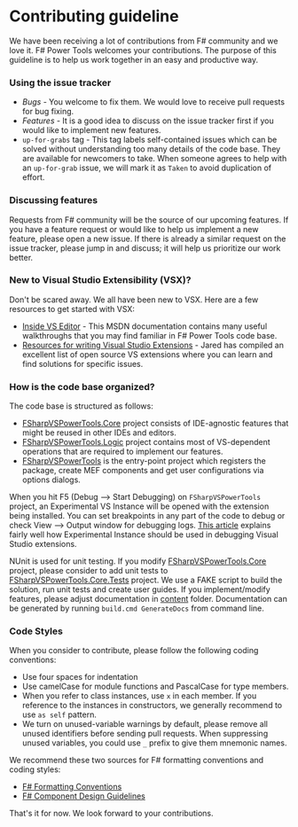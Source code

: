 Contributing guideline
============

We have been receiving a lot of contributions from F# community and we love it. F# Power Tools welcomes your contributions. 
The purpose of this guideline is to help us work together in an easy and productive way.

### Using the issue tracker

 - *Bugs* - You welcome to fix them. We would love to receive pull requests for bug fixing.
 - *Features* - It is a good idea to discuss on the issue tracker first if you would like to implement new features.
 - `up-for-grabs` tag - This tag labels self-contained issues which can be solved without understanding too many details of the code base. 
They are available for newcomers to take. When someone agrees to help with an `up-for-grab` issue, we will mark it as `Taken` to avoid duplication of effort.

### Discussing features

Requests from F# community will be the source of our upcoming features. If you have a feature request or would like to help us implement a new feature, please open a new issue. 
If there is already a similar request on the issue tracker, please jump in and discuss; it will help us prioritize our work better.

### New to Visual Studio Extensibility (VSX)?
Don't be scared away. We all have been new to VSX.
Here are a few resources to get started with VSX:

 - [Inside VS Editor](http://msdn.microsoft.com/en-us/library/vstudio/dd885240.aspx) - This MSDN documentation contains many useful walkthroughs that you may find familiar in F# Power Tools code base.
 - [Resources for writing Visual Studio Extensions](https://github.com/jaredpar/VsVim/wiki/Resources-for-writing-Visual-Studio-Extensions) - Jared has compiled an excellent list of open source VS extensions where you can learn and find solutions for specific issues.

### How is the code base organized?

The code base is structured as follows:

 - [FSharpVSPowerTools.Core](src/FSharpVSPowerTools.Core) project consists of IDE-agnostic features that might be reused in other IDEs and editors.
 - [FSharpVSPowerTools.Logic](src/FSharpVSPowerTools.Logic) project contains most of VS-dependent operations that are required to implement our features.
 - [FSharpVSPowerTools](src/FSharpVSPowerTools) is the entry-point project which registers the package, create MEF components and get user configurations via options dialogs.

When you hit F5 (Debug --> Start Debugging) on `FSharpVSPowerTools` project, an Experimental VS Instance will be opened with the extension being installed. 
You can set breakpoints in any part of the code to debug or check View --> Output window for debugging logs.
[This article](http://dotneteers.net/blogs/divedeeper/archive/2010/03/02/VisualStudioPackages.aspx) explains fairly well how Experimental Instance should be used in debugging Visual Studio extensions.

NUnit is used for unit testing. 
If you modify [FSharpVSPowerTools.Core](src/FSharpVSPowerTools.Core) project, please consider to add unit tests to [FSharpVSPowerTools.Core.Tests](tests/FSharpVSPowerTools.Core.Tests) project.
We use a FAKE script to build the solution, run unit tests and create user guides. 
If you implement/modify features, please adjust documentation in [content](docs/content) folder. Documentation can be generated by running `build.cmd GenerateDocs` from command line.

### Code Styles

When you consider to contribute, please follow the following coding conventions:
 
 - Use four spaces for indentation
 - Use camelCase for module functions and PascalCase for type members.
 - When you refer to class instances, use `x` in each  member. If you reference to the instances in constructors, we generally recommend to use `as self` pattern.
 - We turn on unused-variable warnings by default, please remove all unused identifiers before sending pull requests. 
When suppressing unused variables, you could use `_` prefix to give them mnemonic names.

We recommend these two sources for F# formatting conventions and coding styles:
 
 - [F# Formatting Conventions](https://github.com/dungpa/fantomas/blob/master/docs/FormattingConventions.md)
 - [F# Component Design Guidelines](http://fsharp.org/about/files/guidelines.pdf)


That's it for now. We look forward to your contributions.



